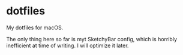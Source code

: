# dotfiles

My dotfiles for macOS. 

The only thing here so far is myt SketchyBar config, which is horribly inefficient at time of writing. I will optimize it later.
